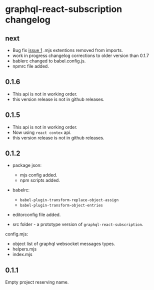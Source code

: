 # graphql-react-subscription changelog

## next

* Bug fix [issue 1](https://github.com/pur3miish/graphql-react-subscription/issues/1)  .mjs extentions removed from imports.
* work in progress changelog corrections to older version than 0.1.7
* bablerc changed to babel.config.js.
* npmrc file added.

## 0.1.6

* This api is not in working order.
* this  version release is not in github releases.

## 0.1.5

* This api is not in working order.
* Now using `react contex` api.
* this  version release is not in github releases.


## 0.1.2

* package json:
   * mjs config added.
   * npm scripts added.

* babelrc:
  - `babel-plugin-transform-replace-object-assign`
  - `babel-plugin-transform-object-entries`

* editorconfig file added.

* src folder - a prototype version of `graphql-react-subscription`.

config.mjs:
* object list of graphql websocket messages types.
* helpers.mjs
* index.mjs

## 0.1.1

Empty project reserving name.
